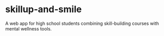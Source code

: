 # skillup-and-smile
A web app for high school students combining skill-building courses with mental wellness tools.
